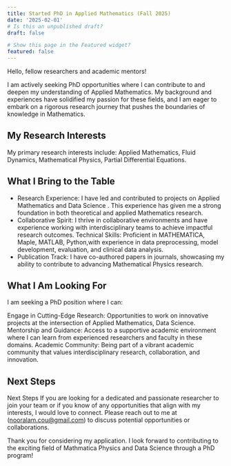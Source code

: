 ```yaml
---
title: Started PhD in Applied Mathematics (Fall 2025)
date: '2025-02-01'
# Is this an unpublished draft?
draft: false

# Show this page in the Featured widget?
featured: false
---
```

Hello, fellow researchers and academic mentors!

I am actively seeking PhD opportunities where I can contribute to and deepen my understanding of Applied Mathematics. My background and experiences have solidified my passion for these fields, and I am eager to embark on a rigorous research journey that pushes the boundaries of knowledge in Mathematics.

## My Research Interests
My primary research interests include: Applied Mathematics, Fluid Dynamics, Mathematical Physics, Partial Differential Equations. 

## What I Bring to the Table

- Research Experience: I have led and contributed to projects on Applied Mathematics and Data Science . This experience has given me a strong foundation in both theoretical and applied Mathematics research.
- Collaborative Spirit: I thrive in collaborative environments and have experience working with interdisciplinary teams to achieve impactful research outcomes.
Technical Skills: Proficient in MATHEMATICA, Maple, MATLAB, Python,with experience in data preprocessing, model development, evaluation, and clinical data analysis.
- Publication Track: I have co-authored papers in journals, showcasing my ability to contribute to advancing Mathematical Physics research.

## What I Am Looking For

I am seeking a PhD position where I can:

Engage in Cutting-Edge Research: Opportunities to work on innovative projects at the intersection of Applied Mathematics, Data Science.
Mentorship and Guidance: Access to a supportive academic environment where I can learn from experienced researchers and faculty in these domains.
Academic Community: Being part of a vibrant academic community that values interdisciplinary research, collaboration, and innovation.

## Next Steps
Next Steps
If you are looking for a dedicated and passionate researcher to join your team or if you know of any opportunities that align with my interests, I would love to connect. Please reach out to me at (nooralam.cou@gmail.com) to discuss potential opportunities or collaborations.

Thank you for considering my application. I look forward to contributing to the exciting field of Mathmatica Physics and Data Science through a PhD program!